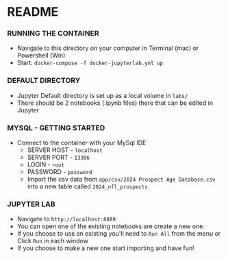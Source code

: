 # README #

### RUNNING THE CONTAINER ###
* Navigate to this directory on your computer in Terminal (mac) or Powershell (Win) 
* Start: `docker-compose -f docker-jupyterlab.yml up`

### DEFAULT DIRECTORY ###
* Jupyter Default directory is set up as a local volume in `labs/`
* There should be 2 notebooks (.ipynb files) there that can be edited in Jupyter

### MYSQL - GETTING STARTED ###
* Connect to the container with your MySql IDE
	* SERVER HOST - `localhost`
	* SERVER PORT - `13306`
	* LOGIN - `root`
	* PASSWORD - `password`
	* Import the csv data from `app/csv/2024 Prospect Age Database.csv` into a new table called `2024_nfl_prospects`

### JUPYTER LAB ###
* Navigate to `http://localhost:8889`
* You can open one of the existing notebooks are create a new one.
* If you choose to use an existing you'll need to `Run All` from the menu or Click `Run` in each window
* If you choose to make a new one start importing and have fun!